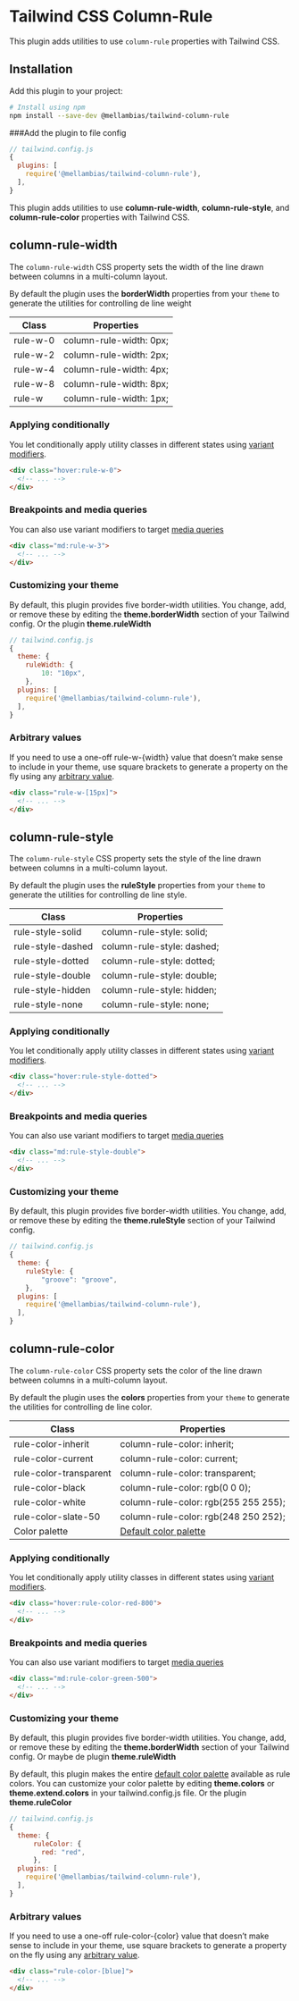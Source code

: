 # Tailwind CSS Column-Rule

This plugin adds utilities to use `column-rule` properties with Tailwind CSS.

## Installation

Add this plugin to your project:

```bash
# Install using npm
npm install --save-dev @mellambias/tailwind-column-rule
```

###Add the plugin to file config

```js
// tailwind.config.js
{
  plugins: [
    require('@mellambias/tailwind-column-rule'),
  ],
}
```

This plugin adds utilities to use **column-rule-width**, **column-rule-style**, and **column-rule-color** properties with Tailwind CSS.

## column-rule-width

The `column-rule-width` CSS property sets the width of the line drawn between columns in a multi-column layout.

By default the plugin uses the **borderWidth** properties from your `theme` to generate the utilities for controlling de line weight

| Class    | Properties              |
| -------- | ----------------------- |
| rule-w-0 | column-rule-width: 0px; |
| rule-w-2 | column-rule-width: 2px; |
| rule-w-4 | column-rule-width: 4px; |
| rule-w-8 | column-rule-width: 8px; |
| rule-w   | column-rule-width: 1px; |

### Applying conditionally

You let conditionally apply utility classes in different states using [variant modifiers](https://tailwindcss.com/docs/hover-focus-and-other-states).

```html
<div class="hover:rule-w-0">
  <!-- ... -->
</div>
```

### Breakpoints and media queries

You can also use variant modifiers to target [media queries](https://tailwindcss.com/docs/hover-focus-and-other-states#media-queries)

```html
<div class="md:rule-w-3">
  <!-- ... -->
</div>
```

### Customizing your theme

By default, this plugin provides five border-width utilities. You change, add, or remove these by editing the **theme.borderWidth** section of your Tailwind config. Or the plugin **theme.ruleWidth**

```js
// tailwind.config.js
{
  theme: {
    ruleWidth: {
        10: "10px",
    },
  plugins: [
    require('@mellambias/tailwind-column-rule'),
  ],
}
```

### Arbitrary values

If you need to use a one-off rule-w-{width} value that doesn’t make sense to include in your theme, use square brackets to generate a property on the fly using any [arbitrary value](https://tailwindcss.com/docs/adding-custom-styles#using-arbitrary-values).

```html
<div class="rule-w-[15px]">
  <!-- ... -->
</div>
```

## column-rule-style

The `column-rule-style` CSS property sets the style of the line drawn between columns in a multi-column layout.

By default the plugin uses the **ruleStyle** properties from your `theme` to generate the utilities for controlling de line style.

| Class             | Properties                 |
| ----------------- | -------------------------- |
| rule-style-solid  | column-rule-style: solid;  |
| rule-style-dashed | column-rule-style: dashed; |
| rule-style-dotted | column-rule-style: dotted; |
| rule-style-double | column-rule-style: double; |
| rule-style-hidden | column-rule-style: hidden; |
| rule-style-none   | column-rule-style: none;   |

### Applying conditionally

You let conditionally apply utility classes in different states using [variant modifiers](https://tailwindcss.com/docs/hover-focus-and-other-states).

```html
<div class="hover:rule-style-dotted">
  <!-- ... -->
</div>
```

### Breakpoints and media queries

You can also use variant modifiers to target [media queries](https://tailwindcss.com/docs/hover-focus-and-other-states#media-queries)

```html
<div class="md:rule-style-double">
  <!-- ... -->
</div>
```

### Customizing your theme

By default, this plugin provides five border-width utilities. You change, add, or remove these by editing the **theme.ruleStyle** section of your Tailwind config.

```js
// tailwind.config.js
{
  theme: {
    ruleStyle: {
        "groove": "groove",
    },
  plugins: [
    require('@mellambias/tailwind-column-rule'),
  ],
}
```

## column-rule-color

The `column-rule-color` CSS property sets the color of the line drawn between columns in a multi-column layout.

By default the plugin uses the **colors** properties from your `theme` to generate the utilities for controlling de line color.

| Class                  | Properties                                                                                     |
| ---------------------- | ---------------------------------------------------------------------------------------------- |
| rule-color-inherit     | column-rule-color: inherit;                                                                    |
| rule-color-current     | column-rule-color: current;                                                                    |
| rule-color-transparent | column-rule-color: transparent;                                                                |
| rule-color-black       | column-rule-color: rgb(0 0 0);                                                                 |
| rule-color-white       | column-rule-color: rgb(255 255 255);                                                           |
| rule-color-slate-50    | column-rule-color: rgb(248 250 252);                                                           |
| Color palette          | [Default color palette](https://tailwindcss.com/docs/customizing-colors#default-color-palette) |

### Applying conditionally

You let conditionally apply utility classes in different states using [variant modifiers](https://tailwindcss.com/docs/hover-focus-and-other-states).

```html
<div class="hover:rule-color-red-800">
  <!-- ... -->
</div>
```

### Breakpoints and media queries

You can also use variant modifiers to target [media queries](https://tailwindcss.com/docs/hover-focus-and-other-states#media-queries)

```html
<div class="md:rule-color-green-500">
  <!-- ... -->
</div>
```

### Customizing your theme

By default, this plugin provides five border-width utilities. You change, add, or remove these by editing the **theme.borderWidth** section of your Tailwind config. Or maybe de plugin **theme.ruleWidth**

By default, this plugin makes the entire [default color palette](https://tailwindcss.com/docs/customizing-colors#default-color-palette) available as rule colors. You can customize your color palette by editing **theme.colors** or **theme.extend.colors** in your tailwind.config.js file.
Or the plugin **theme.ruleColor**

```js
// tailwind.config.js
{
  theme: {
      ruleColor: {
        red: "red",
      },
  plugins: [
    require('@mellambias/tailwind-column-rule'),
  ],
}
```

### Arbitrary values

If you need to use a one-off rule-color-{color} value that doesn’t make sense to include in your theme, use square brackets to generate a property on the fly using any [arbitrary value](https://tailwindcss.com/docs/adding-custom-styles#using-arbitrary-values).

```html
<div class="rule-color-[blue]">
  <!-- ... -->
</div>
```

